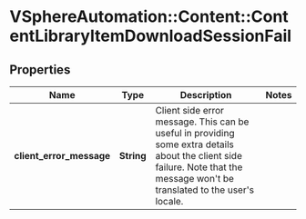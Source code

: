 # VSphereAutomation::Content::ContentLibraryItemDownloadSessionFail

## Properties
Name | Type | Description | Notes
------------ | ------------- | ------------- | -------------
**client_error_message** | **String** | Client side error message. This can be useful in providing some extra details about the client side failure. Note that the message won&#39;t be translated to the user&#39;s locale. | 


